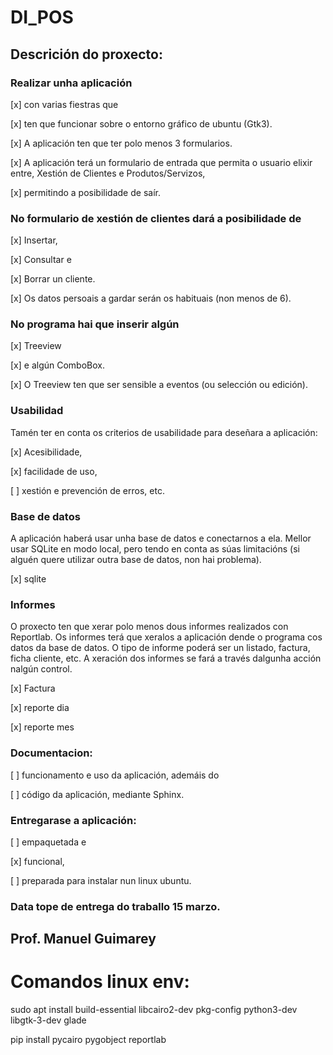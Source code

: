 # DI_POS

## Descrición do proxecto:

### Realizar unha aplicación 

 [x] con varias fiestras que 
 
 [x] ten que funcionar sobre o entorno gráfico de ubuntu (Gtk3). 
 
 [x] A aplicación ten que ter polo menos 3 formularios. 
 
 [x] A aplicación terá un formulario de entrada que permita o usuario elixir entre, Xestión de Clientes e Produtos/Servizos,
  
 [x] permitindo a posibilidade de saír. 
 

### No formulario de xestión de clientes dará a posibilidade de
 
 [x] Insertar,
  
 [x] Consultar e
  
 [x] Borrar un cliente.
  
 [x] Os datos persoais a gardar serán os habituais (non menos de 6).
 

### No programa hai que inserir algún

 [x]  Treeview 

 [x] e algún ComboBox. 

 [x] O Treeview ten que ser sensible a eventos (ou selección ou edición).


### Usabilidad
Tamén ter en conta os criterios de usabilidade para deseñara a aplicación: 
 
 [x] Acesibilidade, 
 
 [x] facilidade de uso, 
 
 [ ] xestión e prevención de erros, etc.

### Base de datos
A aplicación haberá usar unha base de datos e conectarnos a ela. Mellor usar SQLite en modo local, pero tendo en conta as súas limitacións (si alguén quere utilizar outra base de datos, non hai problema).

 [x] sqlite


### Informes
O proxecto ten que xerar polo menos dous informes realizados con Reportlab. Os informes terá que xeralos a aplicación dende o programa cos datos da base de datos. O tipo de informe poderá ser un listado, factura, ficha cliente, etc. A xeración dos informes se fará a través dalgunha acción nalgún control.
 
 [x] Factura
 
 [x] reporte dia
 
 [x] reporte mes


### Documentacion:

 [ ] funcionamento e uso da aplicación, ademáis do 

 [ ] código da aplicación, mediante Sphinx.

### Entregarase a aplicación:
 
 [ ] empaquetada e 
 
 [x] funcional, 
 
 [ ] preparada para instalar nun linux ubuntu.


### Data tope de entrega do traballo 15 marzo.

## Prof. Manuel Guimarey

# Comandos linux env:
 
sudo apt install build-essential libcairo2-dev pkg-config python3-dev libgtk-3-dev  glade

pip install
        pycairo
        pygobject
        reportlab